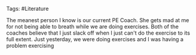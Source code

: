 Tags: #Literature 

The meanest person I know is our current PE Coach. She gets mad at me for not being able to breath while we are doing exercises. Both of the coaches believe that I just slack off when I just can't do the exercise to its full extent. Just yesterday, we were doing exercises and I was having a problem exercising
